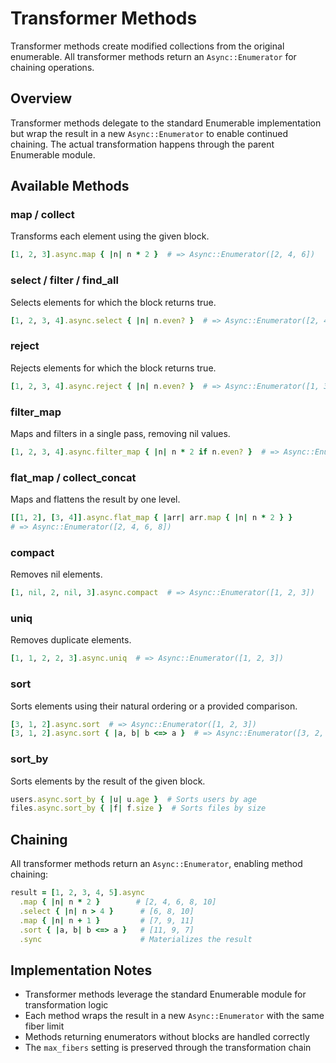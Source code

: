 # Transformer Methods

Transformer methods create modified collections from the original enumerable. All transformer methods return an `Async::Enumerator` for chaining operations.

## Overview

Transformer methods delegate to the standard Enumerable implementation but wrap the result in a new `Async::Enumerator` to enable continued chaining. The actual transformation happens through the parent Enumerable module.

## Available Methods

### map / collect

Transforms each element using the given block.

```ruby
[1, 2, 3].async.map { |n| n * 2 }  # => Async::Enumerator([2, 4, 6])
```

### select / filter / find_all

Selects elements for which the block returns true.

```ruby
[1, 2, 3, 4].async.select { |n| n.even? }  # => Async::Enumerator([2, 4])
```

### reject

Rejects elements for which the block returns true.

```ruby
[1, 2, 3, 4].async.reject { |n| n.even? }  # => Async::Enumerator([1, 3])
```

### filter_map

Maps and filters in a single pass, removing nil values.

```ruby
[1, 2, 3, 4].async.filter_map { |n| n * 2 if n.even? }  # => Async::Enumerator([4, 8])
```

### flat_map / collect_concat

Maps and flattens the result by one level.

```ruby
[[1, 2], [3, 4]].async.flat_map { |arr| arr.map { |n| n * 2 } }
# => Async::Enumerator([2, 4, 6, 8])
```

### compact

Removes nil elements.

```ruby
[1, nil, 2, nil, 3].async.compact  # => Async::Enumerator([1, 2, 3])
```

### uniq

Removes duplicate elements.

```ruby
[1, 1, 2, 2, 3].async.uniq  # => Async::Enumerator([1, 2, 3])
```

### sort

Sorts elements using their natural ordering or a provided comparison.

```ruby
[3, 1, 2].async.sort  # => Async::Enumerator([1, 2, 3])
[3, 1, 2].async.sort { |a, b| b <=> a }  # => Async::Enumerator([3, 2, 1])
```

### sort_by

Sorts elements by the result of the given block.

```ruby
users.async.sort_by { |u| u.age }  # Sorts users by age
files.async.sort_by { |f| f.size }  # Sorts files by size
```

## Chaining

All transformer methods return an `Async::Enumerator`, enabling method chaining:

```ruby
result = [1, 2, 3, 4, 5].async
  .map { |n| n * 2 }        # [2, 4, 6, 8, 10]
  .select { |n| n > 4 }      # [6, 8, 10]
  .map { |n| n + 1 }         # [7, 9, 11]
  .sort { |a, b| b <=> a }   # [11, 9, 7]
  .sync                      # Materializes the result
```

## Implementation Notes

- Transformer methods leverage the standard Enumerable module for transformation logic
- Each method wraps the result in a new `Async::Enumerator` with the same fiber limit
- Methods returning enumerators without blocks are handled correctly
- The `max_fibers` setting is preserved through the transformation chain